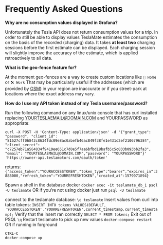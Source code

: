 # Frequently Asked Questions

**Why are no consumption values displayed in Grafana?**

Unfortunately the Tesla API does not return consumption values for a trip. In
order to still be able to display values TeslaMate estimates the consumption on
the basis of the recorded (charging) data. It takes **at least two** charging
sessions before the first estimate can be displayed. Each charging session will
slightly improve the accuracy of the estimate, which is applied retroactively
to all data.

**What is the geo-fence feature for?**

At the moment geo-fences are a way to create custom locations like `🏡 Home` or
`🛠️ Work` That may be particularly useful if the addresses (which are provided
by [OSM](https://www.openstreetmap.org)) in your region are inaccurate or if
you street-park at locations where the exact address may vary.

**How do I use my API token instead of my Tesla username/password?**

Run the following command on any linux/unix console that has curl installed replacing YOURTESLAEMAIL@DOMAIN.COM and YOURPASSWORD as appropriate:
```
curl -X POST -H 'Content-Type: application/json' -d '{"grant_type": "password", "client_id": "81527cff06843c8634fdc09e8ac0abefb46ac849f38fe1e431c2ef2106796384", "client_secret": "c7257eb71a564034f9419ee651c7d0e5f7aa6bfbd18bafb5c5c033b093bb2fa3", "email": "YOURTESLAEMAIL@DOMAIN.COM","password": "YOURPASSWORD"}' 'https://owner-api.teslamotors.com/oauth/token'
```

returns:
`{"access_token":"YOURACCESSTOKEN","token_type":"bearer","expires_in":3888000,"refresh_token":"YOURREFRESHTOKEN","created_at":1579971894}`

Spawn a shell in the database docker
`docker exec -it teslamate_db_1 psql -U teslamate`
OR if you're not using docker just run `psql -U teslamate`

connect to the teslamate database:
`\c teslamate`
Insert values from curl into table tokens:
`INSERT INTO tokens VALUES(DEFAULT, 'YOURACCESSTOKEN','YOURREFRESHTOKEN',current_timestamp,current_timestamp);`
Verify that the insert ran correctly
`SELECT * FROM tokens;`
Exit out of PSQL
`\q`
Restart teslamate to pick up new values
`docker-compose restart`
OR if running in forground
```
CTRL-C
docker-compose up
```

